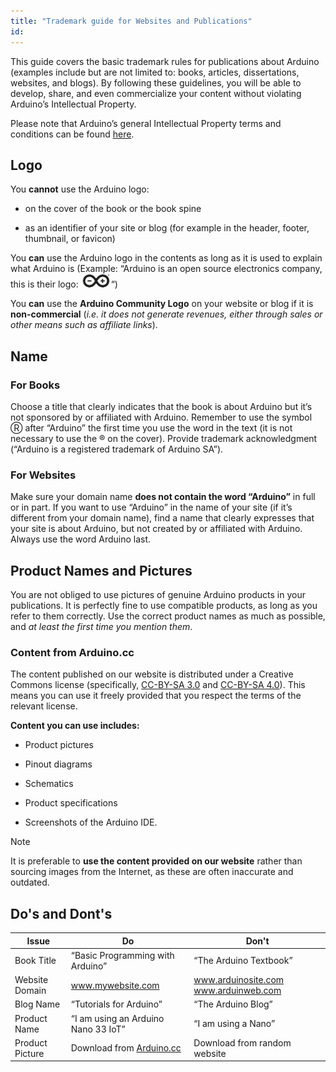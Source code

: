 ```yaml
---
title: "Trademark guide for Websites and Publications"
id: 
---
```


This guide covers the basic trademark rules for publications about Arduino (examples include but are not limited to: books, articles, dissertations, websites, and blogs). By following these guidelines, you will be able to develop, share, and even commercialize your content without violating Arduino’s Intellectual Property.

Please note that Arduino’s general Intellectual Property terms and conditions can be found [here](https://www.arduino.cc/en/trademark).

## Logo

You **cannot** use the Arduino logo:

- on the cover of the book or the book spine

- as an identifier of your site or blog (for example in the header, footer, thumbnail, or favicon)

You **can** use the Arduino logo in the contents as long as it is used to explain what Arduino is (Example:  “Arduino is an open source electronics company, this is their logo: ![Arduino Logo](img/Mini_logo.png)“)

You **can** use the **Arduino Community Logo** on your website or blog if it is **non-commercial** (*i.e. it does not generate revenues, either through sales or other means such as affiliate links*).

## Name

### For Books

Choose a title that clearly indicates that the book is about Arduino but it’s not sponsored by or affiliated with Arduino. Remember to use the symbol Ⓡ after “Arduino” the first time you use the word in the text (it is not necessary to use the ® on the cover). Provide trademark acknowledgment (“Arduino is a registered trademark of Arduino SA”).

### For Websites

Make sure your domain name **does not contain the word “Arduino”** in full or in part. If you want to use “Arduino” in the name of your site (if it’s different from your domain name), find a name that clearly expresses that your site is about Arduino, but not created by or affiliated with Arduino. Always use the word Arduino last.

## Product Names and Pictures

You are not obliged to use pictures of genuine Arduino products in your publications. It is perfectly fine to use compatible products, as long as you refer to them correctly. Use the correct product names as much as possible, and *at least the first time you mention them*.

### Content from Arduino.cc

The content published on our website is distributed under a Creative Commons license (specifically, [CC-BY-SA 3.0](https://creativecommons.org/licenses/by-sa/3.0/) and [CC-BY-SA 4.0](https://creativecommons.org/licenses/by-sa/4.0/)). This means you can use it freely provided that you respect the terms of the relevant license.

**Content you can use includes:**

- Product pictures

- Pinout diagrams

- Schematics

- Product specifications

- Screenshots of the Arduino IDE.

> [!NOTE]
> It is preferable to **use the content provided on our website** rather than sourcing images from the Internet, as these are often inaccurate and outdated.

## Do's and Dont's

| Issue | Do | Don't|
| ----------- | ----------- | ----------- |
| Book Title | “Basic Programming with Arduino” | “The Arduino Textbook”
| Website Domain | www.mywebsite.com |www.arduinosite.com www.arduinweb.com|
|Blog Name|“Tutorials for Arduino”|“The Arduino Blog” |
|Product Name|“I am using an Arduino Nano 33 IoT”|“I am using a Nano”|
|Product Picture|Download from [Arduino.cc](https://www.arduino.cc/)|Download from random website|

